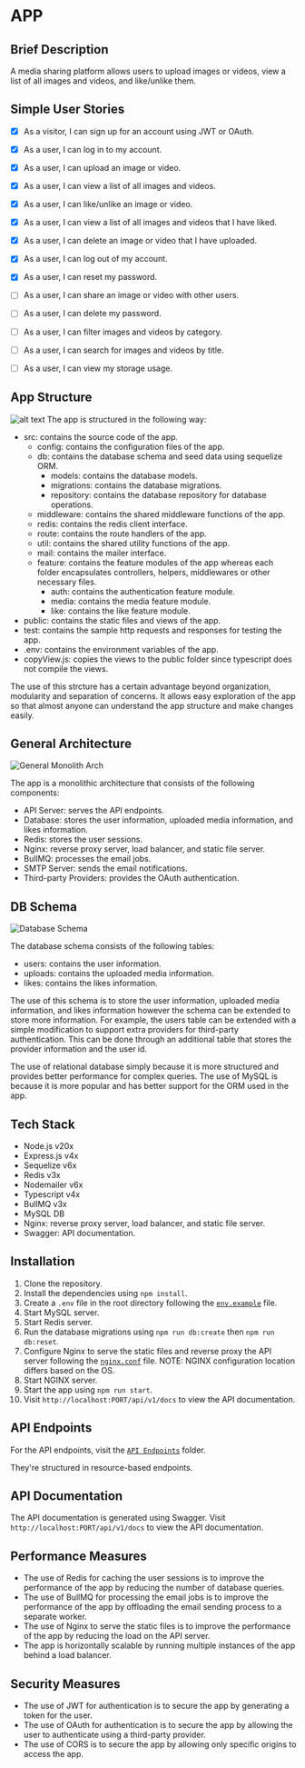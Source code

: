 # APP

## Brief Description

A media sharing platform allows users to upload images or videos, view a list of
all images and videos, and like/unlike them.

## Simple User Stories

-   [x] As a visitor, I can sign up for an account using JWT or OAuth.
-   [x] As a user, I can log in to my account.
-   [x] As a user, I can upload an image or video.
-   [x] As a user, I can view a list of all images and videos.
-   [x] As a user, I can like/unlike an image or video.
-   [x] As a user, I can view a list of all images and videos that I have liked.
-   [x] As a user, I can delete an image or video that I have uploaded.
-   [x] As a user, I can log out of my account.
-   [x] As a user, I can reset my password.

-   [ ] As a user, I can share an image or video with other users.
-   [ ] As a user, I can delete my password.
-   [ ] As a user, I can filter images and videos by category.
-   [ ] As a user, I can search for images and videos by title.
-   [ ] As a user, I can view my storage usage.

## App Structure

![alt text](README/folder-structure.png)
The app is structured in the following way:

-   src: contains the source code of the app.
    -   config: contains the configuration files of the app.
    -   db: contains the database schema and seed data using sequelize ORM.
        -   models: contains the database models.
        -   migrations: contains the database migrations.
        -   repository: contains the database repository for database operations.
    -   middleware: contains the shared middleware functions of the app.
    -   redis: contains the redis client interface.
    -   route: contains the route handlers of the app.
    -   util: contains the shared utility functions of the app.
    -   mail: contains the mailer interface.
    -   feature: contains the feature modules of the app whereas each folder encapsulates controllers, helpers, middlewares or other necessary files.
        -   auth: contains the authentication feature module.
        -   media: contains the media feature module.
        -   like: contains the like feature module.
-   public: contains the static files and views of the app.
-   test: contains the sample http requests and responses for testing the app.
-   .env: contains the environment variables of the app.
-   copyView.js: copies the views to the public folder since typescript does not compile the views.

The use of this strcture has a certain advantage beyond organization, modularity and separation of concerns. It allows easy exploration of the app so that almost anyone can understand the app structure and make changes easily.

## General Architecture

![General Monolith Arch](README/baseArch.png)

The app is a monolithic architecture that consists of the following components:

-   API Server: serves the API endpoints.
-   Database: stores the user information, uploaded media information, and likes information.
-   Redis: stores the user sessions.
-   Nginx: reverse proxy server, load balancer, and static file server.
-   BullMQ: processes the email jobs.
-   SMTP Server: sends the email notifications.
-   Third-party Providers: provides the OAuth authentication.

## DB Schema

![Database Schema](README/erd.png)

The database schema consists of the following tables:

-   users: contains the user information.
-   uploads: contains the uploaded media information.
-   likes: contains the likes information.

The use of this schema is to store the user information, uploaded media information, and likes information however the schema can be extended to store more information. For example, the users table can be extended with a simple modification to support extra providers for third-party authentication. This can be done through an additional table that stores the provider information and the user id.

The use of relational database simply because it is more structured and provides better performance for complex queries. The use of MySQL is because it is more popular and has better support for the ORM used in the app.

## Tech Stack

-   Node.js v20x
-   Express.js v4x
-   Sequelize v6x
-   Redis v3x
-   Nodemailer v6x
-   Typescript v4x
-   BullMQ v3x
-   MySQL DB
-   Nginx: reverse proxy server, load balancer, and static file server.
-   Swagger: API documentation.

## Installation

1.  Clone the repository.
2.  Install the dependencies using `npm install`.
3.  Create a `.env` file in the root directory following the [`env.example`](./README/env) file.
4.  Start MySQL server.
5.  Start Redis server.
6.  Run the database migrations using `npm run db:create` then `npm run db:reset`.
7.  Configure Nginx to serve the static files and reverse proxy the API server following the [`nginx.conf`](./README/nginx.conf) file. NOTE: NGINX configuration location differs based on the OS.
8.  Start NGINX server.
9.  Start the app using `npm run start`.
10. Visit `http://localhost:PORT/api/v1/docs` to view the API documentation.

## API Endpoints

For the API endpoints, visit the [`API Endpoints`](./test/http) folder.

They're structured in resource-based endpoints.

## API Documentation

The API documentation is generated using Swagger. Visit `http://localhost:PORT/api/v1/docs` to view the API documentation.

## Performance Measures

-   The use of Redis for caching the user sessions is to improve the performance of the app by reducing the number of database queries.
-   The use of BullMQ for processing the email jobs is to improve the performance of the app by offloading the email sending process to a separate worker.
-   The use of Nginx to serve the static files is to improve the performance of the app by reducing the load on the API server.
-   The app is horizontally scalable by running multiple instances of the app behind a load balancer.

## Security Measures

-   The use of JWT for authentication is to secure the app by generating a token for the user.
-   The use of OAuth for authentication is to secure the app by allowing the user to authenticate using a third-party provider.
-   The use of CORS is to secure the app by allowing only specific origins to access the app.
